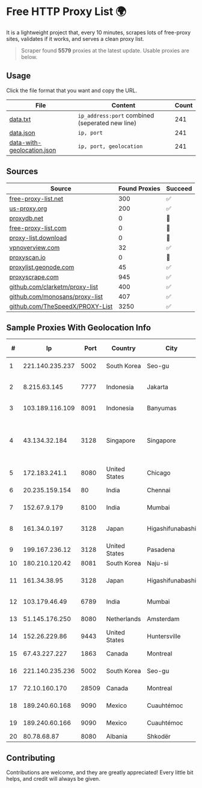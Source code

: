 
# Free HTTP Proxy List 🌍

It is a lightweight project that, every 10 minutes, scrapes lots of free-proxy sites, validates if it works, and serves a clean proxy list.


> Scraper found **5579** proxies at the latest update. Usable proxies are below.

## Usage

Click the file format that you want and copy the URL.


|File|Content|Count|
|----|-------|-----|
|[data.txt](https://raw.githubusercontent.com/themiralay/Proxy-List-World/master/data.txt)|`ip_address:port` combined (seperated new line)|241|
|[data.json](https://raw.githubusercontent.com/themiralay/Proxy-List-World/master/data.json)|`ip, port`|241|
|[data-with-geolocation.json](https://raw.githubusercontent.com/themiralay/Proxy-List-World/master/data-with-geolocation.json)|`ip, port, geolocation`|241|

## Sources

|Source|Found Proxies|Succeed|
|------|-------------|-------|
|[free-proxy-list.net](https://free-proxy-list.net)|300|✅|
|[us-proxy.org](https://www.us-proxy.org)|200|✅|
|[proxydb.net](http://proxydb.net)|0|🚫|
|[free-proxy-list.com](https://free-proxy-list.com/?page=&port=&type%5B%5D=http&type%5B%5D=https&up_time=0&search=Search)|0|🚫|
|[proxy-list.download](https://www.proxy-list.download/HTTP)|0|🚫|
|[vpnoverview.com](https://vpnoverview.com/privacy/anonymous-browsing/free-proxy-servers)|32|✅|
|[proxyscan.io](https://www.proxyscan.io)|0|🚫|
|[proxylist.geonode.com](https://proxylist.geonode.com/api/proxy-list?limit=300&page=1&sort_by=lastChecked&sort_type=desc&protocols=http,https)|45|✅|
|[proxyscrape.com](https://api.proxyscrape.com/v2/?request=displayproxies&protocol=http&timeout=10000&country=all&ssl=all&anonymity=all)|945|✅|
|[github.com/clarketm/proxy-list](https://raw.githubusercontent.com/clarketm/proxy-list/master/proxy-list-raw.txt)|400|✅|
|[github.com/monosans/proxy-list](https://raw.githubusercontent.com/monosans/proxy-list/main/proxies/http.txt)|407|✅|
|[github.com/TheSpeedX/PROXY-List](https://raw.githubusercontent.com/TheSpeedX/PROXY-List/master/http.txt)|3250|✅|


## Sample Proxies With Geolocation Info

|#|Ip|Port|Country|City|Internet Service Provider|
|-|--|----|-------|----|-------------------------|
|1|221.140.235.237|5002|South Korea|Seo-gu|SK Broadband Co Ltd|
|2|8.215.63.145|7777|Indonesia|Jakarta|Alibaba (US) Technology Co., Ltd.|
|3|103.189.116.109|8091|Indonesia|Banyumas|PT Callysta Total Solusindo|
|4|43.134.32.184|3128|Singapore|Singapore|Shenzhen Tencent Computer Systems Company Limited|
|5|172.183.241.1|8080|United States|Chicago|Microsoft|
|6|20.235.159.154|80|India|Chennai|Microsoft Corporation|
|7|152.67.9.179|8100|India|Mumbai|Oracle Corporation|
|8|161.34.0.197|3128|Japan|Higashifunabashi|NTT PC Communications, Inc.|
|9|199.167.236.12|3128|United States|Pasadena|GLOBAL IT|
|10|180.210.120.42|8081|South Korea|Naju-si|NHNCLOUD|
|11|161.34.38.95|3128|Japan|Higashifunabashi|NTT PC Communications, Inc.|
|12|103.179.46.49|6789|India|Mumbai|Jeebr Cloud Solution PVT LTD|
|13|51.145.176.250|8080|Netherlands|Amsterdam|Microsoft Corporation|
|14|152.26.229.86|9443|United States|Huntersville|MCNC|
|15|67.43.227.227|1863|Canada|Montreal|GloboTech Communications|
|16|221.140.235.236|5002|South Korea|Seo-gu|SK Broadband Co Ltd|
|17|72.10.160.170|28509|Canada|Montreal|GloboTech Communications|
|18|189.240.60.168|9090|Mexico|Cuauhtémoc|Uninet S.A. de C.V.|
|19|189.240.60.166|9090|Mexico|Cuauhtémoc|Uninet S.A. de C.V.|
|20|80.78.68.87|8080|Albania|Shkodër|ABCom Network|



## Contributing

Contributions are welcome, and they are greatly appreciated! Every
little bit helps, and credit will always be given.

